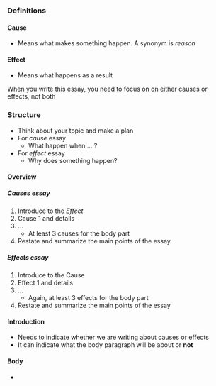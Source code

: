 ### Definitions

#### Cause
- Means what makes something happen. A synonym is *reason*

#### Effect
- Means what happens as a result

When you write this essay, you need to focus on on either causes or effects, not both

### Structure
- Think about your topic and make a plan
- For *cause* essay
	- What happen when ... ?
- For *effect* essay
	- Why does something happen?

#### Overview

##### *Cause*s essay
1. Introduce to the *Effect*
2. Cause 1 and details 
3. ...
	- At least 3 causes for the body part
4. Restate and summarize the main points of the essay

##### *Effect*s essay
1. Introduce to the Cause
2. Effect 1 and details
3. ...
	- Again, at least 3 effects for the body part
4. Restate and summarize the main points of the essay

#### Introduction
- Needs to indicate whether we are writing about causes or effects
- It can indicate what the body paragraph will be about or **not**

#### Body
- 

